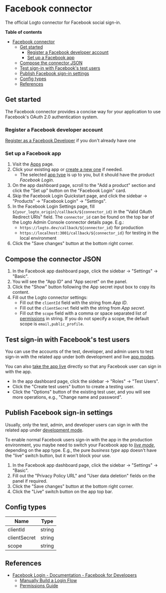 # Facebook connector

The official Logto connector for Facebook social sign-in.

**Table of contents**

- [Facebook connector](#facebook-connector)
  - [Get started](#get-started)
    - [Register a Facebook developer account](#register-a-facebook-developer-account)
    - [Set up a Facebook app](#set-up-a-facebook-app)
  - [Compose the connector JSON](#compose-the-connector-json)
  - [Test sign-in with Facebook's test users](#test-sign-in-with-facebooks-test-users)
  - [Publish Facebook sign-in settings](#publish-facebook-sign-in-settings)
  - [Config types](#config-types)
  - [References](#references)
## Get started

The Facebook connector provides a concise way for your application to use Facebook's OAuth 2.0 authentication system.

### Register a Facebook developer account

[Register as a Facebook Developer](https://developers.facebook.com/docs/development/register/) if you don't already have one

### Set up a Facebook app

1. Visit the [Apps](https://developers.facebook.com/apps) page.
2. Click your existing app or [create a new one](https://developers.facebook.com/docs/development/create-an-app) if needed.
   - The selected [app type](https://developers.facebook.com/docs/development/create-an-app/app-dashboard/app-types) is up to you, but it should have the product _Facebook Login_.
3. On the app dashboard page, scroll to the "Add a product" section and click the "Set up" button on the "Facebook Login" card.
4. Skip the Facebook Login Quickstart page, and click the sidebar -> "Products" -> "Facebook Login" -> "Settings".
5. In the Facebook Login Settings page, fill `${your_logto_origin}/callback/${connector_id}` in the "Valid OAuth Redirect URIs" field. The `connector_id` can be found on the top bar of the Logto Admin Console connector details page. E.g.:
    - `https://logto.dev/callback/${connector_id}` for production
    - `https://localhost:3001/callback/${connector_id}` for testing in the local environment
6. Click the "Save changes" button at the bottom right corner.

## Compose the connector JSON

1. In the Facebook app dashboard page, click the sidebar -> "Settings" -> "Basic".
2. You will see the "App ID" and "App secret" on the panel.
3. Click the "Show" button following the App secret input box to copy its content.
4. Fill out the Logto connector settings:
    - Fill out the `clientId` field with the string from _App ID_.
    - Fill out the `clientSecret` field with the string from _App secret_.
    - Fill out the `scope` field with a comma or space separated list of [permissions](https://developers.facebook.com/docs/permissions/reference) in string. If you do not specify a scope, the default scope is `email,public_profile`.

## Test sign-in with Facebook's test users

You can use the accounts of the test, developer, and admin users to test sign-in with the related app under both development and live [app modes](https://developers.facebook.com/docs/development/build-and-test/app-modes).

You can also [take the app live](#take-the-facebook-app-live) directly so that any Facebook user can sign in with the app.

- In the app dashboard page, click the sidebar -> "Roles" -> "Test Users".
- Click the "Create test users" button to create a testing user.
- Click the "Options" button of the existing test user, and you will see more operations, e.g., "Change name and password".

## Publish Facebook sign-in settings

Usually, only the test, admin, and developer users can sign in with the related app under [development mode](https://developers.facebook.com/docs/development/build-and-test/app-modes#development-mode).

To enable normal Facebook users sign-in with the app in the production environment, you maybe need to switch your Facebook app to _[live mode](https://developers.facebook.com/docs/development/build-and-test/app-modes#live-mode)_, depending on the app type.
E.g., the pure _business type_ app doesn't have the "live" switch button, but it won't block your use.

1. In the Facebook app dashboard page, click the sidebar -> "Settings" -> "Basic".
2. Fill out the "Privacy Policy URL" and "User data deletion" fields on the panel if required.
3. Click the "Save changes" button at the bottom right corner.
4. Click the "Live" switch button on the app top bar.

## Config types

| Name         | Type   |
|--------------|--------|
| clientId     | string |
| clientSecret | string |
| scope        | string |

## References

- [Facebook Login - Documentation - Facebook for Developers](https://developers.facebook.com/docs/facebook-login/)
    - [Manually Build a Login Flow](https://developers.facebook.com/docs/facebook-login/guides/advanced/manual-flow/)
    - [Permissions Guide](https://developers.facebook.com/docs/facebook-login/guides/permissions)
